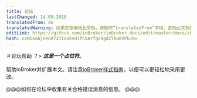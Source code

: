 ```yaml
---
title: 论坛
lastChanged: 14.09.2018
translatedFrom: de
translatedWarning: 如果您想编辑此文档，请删除“translatedFrom”字段，否则此文档将再次自动翻译
editLink: https://github.com/ioBroker/ioBroker.docs/edit/master/docs/zh-cn/trouble/forum.md
hash: ccNUXa6jeeGR73TIVGkvUifnaArfqoOgdZlkw8VPkJ0=
---
```

＃论坛帮助
？&gt; ***这是一个占位符***。<br><br>帮助ioBroker并扩展本文。请注意[ioBroker样式指南](https://www.iobroker.net/#de/documentation/community/styleguidedoc.md)，以便可以更轻松地采用更改。

@@@如何在论坛中收集有关合格错误消息的信息。 @@@